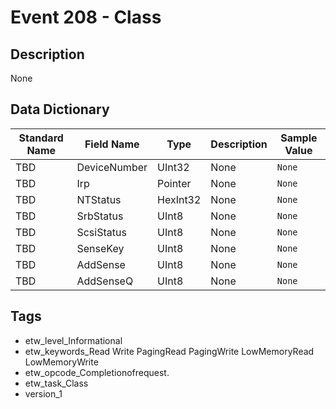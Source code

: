 # Event 208 - Class

## Description
None

## Data Dictionary
|Standard Name|Field Name|Type|Description|Sample Value|
|---|---|---|---|---|
|TBD|DeviceNumber|UInt32|None|`None`|
|TBD|Irp|Pointer|None|`None`|
|TBD|NTStatus|HexInt32|None|`None`|
|TBD|SrbStatus|UInt8|None|`None`|
|TBD|ScsiStatus|UInt8|None|`None`|
|TBD|SenseKey|UInt8|None|`None`|
|TBD|AddSense|UInt8|None|`None`|
|TBD|AddSenseQ|UInt8|None|`None`|

## Tags
* etw_level_Informational
* etw_keywords_Read Write PagingRead PagingWrite LowMemoryRead LowMemoryWrite
* etw_opcode_Completionofrequest.
* etw_task_Class
* version_1